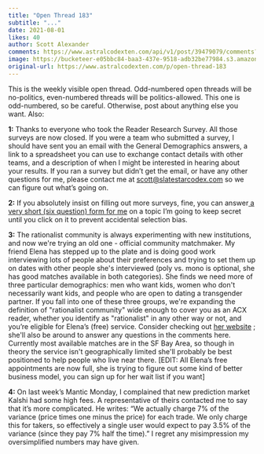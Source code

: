 ```yaml
---
title: "Open Thread 183"
subtitle: "..."
date: 2021-08-01
likes: 40
author: Scott Alexander
comments: https://www.astralcodexten.com/api/v1/post/39479079/comments?&all_comments=true
image: https://bucketeer-e05bbc84-baa3-437e-9518-adb32be77984.s3.amazonaws.com/public/images/53f2f4e0-7b43-464f-9ca8-9d557015c476_2170x1500.jpeg
original-url: https://www.astralcodexten.com/p/open-thread-183
---
```

This is the weekly visible open thread. Odd-numbered open threads will be no-politics, even-numbered threads will be politics-allowed. This one is odd-numbered, so be careful. Otherwise, post about anything else you want. Also:

**1:** Thanks to everyone who took the Reader Research Survey. All those surveys are now closed. If you were a team who submitted a survey, I should have sent you an email with the General Demographics answers, a link to a spreadsheet you can use to exchange contact details with other teams, and a description of when I might be interested in hearing about your results. If you ran a survey but didn’t get the email, or have any other questions for me, please contact me at scott@slatestarcodex.com so we can figure out what’s going on.

**2:** If you absolutely insist on filling out more surveys, fine, you can answer[ a very short (six question) form for me](https://forms.gle/hPSdUWack3V12qPe7) on a topic I’m going to keep secret until you click on it to prevent accidental selection bias.

**3:** The rationalist community is always experimenting with new institutions, and now we're trying an old one - official community matchmaker. My friend Elena has stepped up to the plate and is doing good work interviewing lots of people about their preferences and trying to set them up on dates with other people she's interviewed (poly vs. mono is optional, she has good matches available in both categories). She finds we need more of three particular demographics: men who want kids, women who don't necessarily want kids, and people who are open to dating a transgender partner. If you fall into one of these three groups, we're expanding the definition of "rationalist community" wide enough to cover you as an ACX reader, whether you identify as "rationalist" in any other way or not, and you’re eligible for Elena’s (free) service. Consider checking out [her website](https://matematch.me/) ; she'll also be around to answer any questions in the comments here. Currently most available matches are in the SF Bay Area, so though in theory the service isn't geographically limited she'll probably be best positioned to help people who live near there. [EDIT: All Elena’s free appointments are now full, she is trying to figure out some kind of better business model, you can sign up for her wait list if you want]

**4:** On last week’s Mantic Monday, I complained that new prediction market Kalshi had some high fees. A representative of theirs contacted me to say that it’s more complicated. He writes: “We actually charge 7% of the variance (price times one minus the price) for each trade. We only charge this for takers, so effectively a single user would expect to pay 3.5% of the variance (since they pay 7% half the time).” I regret any misimpression my oversimplified numbers may have given.
